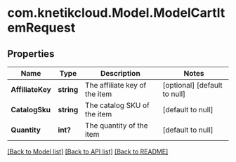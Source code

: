 # com.knetikcloud.Model.ModelCartItemRequest
## Properties

Name | Type | Description | Notes
------------ | ------------- | ------------- | -------------
**AffiliateKey** | **string** | The affiliate key of the item | [optional] [default to null]
**CatalogSku** | **string** | The catalog SKU of the item | [default to null]
**Quantity** | **int?** | The quantity of the item | [default to null]

[[Back to Model list]](../README.md#documentation-for-models) [[Back to API list]](../README.md#documentation-for-api-endpoints) [[Back to README]](../README.md)


